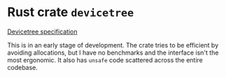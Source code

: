 # Rust crate `devicetree`

[Devicetree specification](https://www.devicetree.org/specifications/)

This is in an early stage of development.
The crate tries to be efficient by avoiding allocations, but I have no benchmarks and the interface isn't the most ergonomic. It also has `unsafe` code scattered across the entire codebase.
